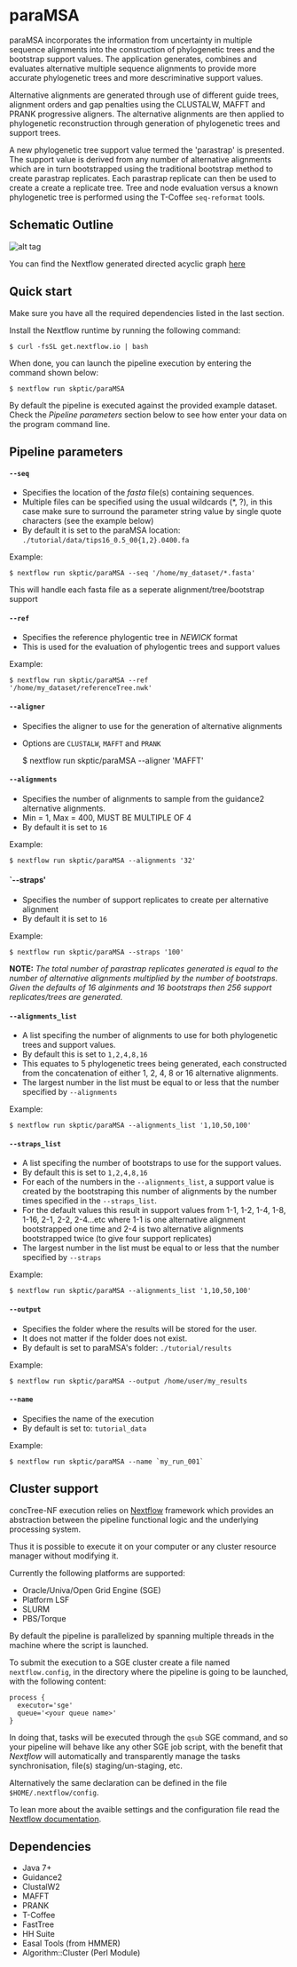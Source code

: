 # paraMSA

paraMSA incorporates the information from uncertainty in multiple sequence alignments into the construction of phylogenetic trees and the bootstrap support values. The application generates, combines and evaluates alternative multiple sequence alignments to provide more accurate phylogenetic trees and more descriminative support values.

Alternative alignments are generated through use of different guide trees, alignment orders and gap penalties using the CLUSTALW, MAFFT and PRANK progressive aligners. The alternative alignments are then applied to phylogenetic reconstruction through generation of phylogenetic trees and support trees. 

A new phylogenetic tree support value termed the 'parastrap' is presented. The support value is derived from any number of alternative alignments which are in turn bootstrapped using the traditional bootstrap method to create parastrap replicates. Each parastrap replicate can then be used to create a create a replicate tree. Tree and node evaluation versus a known phylogenetic tree is performed using the T-Coffee `seq-reformat` tools.

## Schematic Outline
![alt tag](https://raw.githubusercontent.com/skptic/paramsa/master/images/workflow.png)

You can find the Nextflow generated directed acyclic graph [here](https://raw.githubusercontent.com/skptic/paramsa/master/images/dag.pdf)

## Quick start 

Make sure you have all the required dependencies listed in the last section.

Install the Nextflow runtime by running the following command:

    $ curl -fsSL get.nextflow.io | bash


When done, you can launch the pipeline execution by entering the command shown below:

    $ nextflow run skptic/paraMSA
    

By default the pipeline is executed against the provided example dataset. 
Check the *Pipeline parameters*  section below to see how enter your data on the program 
command line.     

## Pipeline parameters

#### `--seq` 
   
* Specifies the location of the *fasta* file(s) containing sequences.
* Multiple files can be specified using the usual wildcards (*, ?), in this case make sure to surround the parameter string
  value by single quote characters (see the example below)
* By default it is set to the paraMSA location: `./tutorial/data/tips16_0.5_00{1,2}.0400.fa`

Example: 

    $ nextflow run skptic/paraMSA --seq '/home/my_dataset/*.fasta'

This will handle each fasta file as a seperate alignment/tree/bootstrap support



#### `--ref`

* Specifies the reference phylogentic tree in *NEWICK* format
* This is used for the evaluation of phylogentic trees and support values

Example: 

    $ nextflow run skptic/paraMSA --ref '/home/my_dataset/referenceTree.nwk'


#### `--aligner`

* Specifies the aligner to use for the generation of alternative alignments
* Options are `CLUSTALW`, `MAFFT` and `PRANK`

    $ nextflow run skptic/paraMSA --aligner 'MAFFT'



#### `--alignments` 
   
* Specifies the number of alignments to sample from the guidance2 alternative alignments.
* Min = 1, Max = 400, MUST BE MULTIPLE OF 4
* By default it is set to `16`

Example: 

    $ nextflow run skptic/paraMSA --alignments '32'



#### `--straps'

* Specifies the number of support replicates to create per alternative alignment
* By default it is set to `16`

Example: 

    $ nextflow run skptic/paraMSA --straps '100'


**NOTE:** *The total number of parastrap replicates generated is equal to the number of alternative alignments multiplied by the number of bootstraps. Given the defaults of 16 alginments and 16 bootstraps then 256 support replicates/trees are generated.*



#### `--alignments_list`

* A list specifing the number of alignments to use for both phylogenetic trees and support values.
* By default this is set to `1,2,4,8,16`
* This equates to 5 phylogenetic trees being generated, each constructed from the concatenation of either 1, 2, 4, 8 or 16 alternative alignments.
* The largest number in the list must be equal to or less that the number specified by `--alignments` 

Example: 

    $ nextflow run skptic/paraMSA --alignments_list '1,10,50,100'



#### `--straps_list`

* A list specifing the number of bootstraps to use for the support values.
* By default this is set to `1,2,4,8,16`
* For each of the numbers in the `--alignments_list`, a support value is created by the bootstraping this number of alignments by the number times specified in the `--straps_list`.
* For the default values this result in support values from 1-1, 1-2, 1-4, 1-8, 1-16, 2-1, 2-2, 2-4...etc where 1-1 is one alternative alignment bootstrapped one time and 2-4 is two alternative alignments bootstrapped twice (to give four support replicates)
* The largest number in the list must be equal to or less that the number specified by `--straps` 

Example: 

    $ nextflow run skptic/paraMSA --alignments_list '1,10,50,100'



#### `--output`
   
* Specifies the folder where the results will be stored for the user.  
* It does not matter if the folder does not exist.
* By default is set to paraMSA's folder: `./tutorial/results` 

Example: 

    $ nextflow run skptic/paraMSA --output /home/user/my_results 
  
  
  
#### `--name`
   
* Specifies the name of the execution 
* By default is set to: `tutorial_data` 

Example: 

    $ nextflow run skptic/paraMSA --name `my_run_001` 




## Cluster support

concTree-NF execution relies on [Nextflow](http://www.nextflow.io) framework which provides an 
abstraction between the pipeline functional logic and the underlying processing system.

Thus it is possible to execute it on your computer or any cluster resource
manager without modifying it.

Currently the following platforms are supported:

  + Oracle/Univa/Open Grid Engine (SGE)
  + Platform LSF
  + SLURM
  + PBS/Torque


By default the pipeline is parallelized by spanning multiple threads in the machine where the script is launched.

To submit the execution to a SGE cluster create a file named `nextflow.config`, in the directory
where the pipeline is going to be launched, with the following content:

    process {
      executor='sge'
      queue='<your queue name>'
    }

In doing that, tasks will be executed through the `qsub` SGE command, and so your pipeline will behave like any
other SGE job script, with the benefit that *Nextflow* will automatically and transparently manage the tasks
synchronisation, file(s) staging/un-staging, etc.

Alternatively the same declaration can be defined in the file `$HOME/.nextflow/config`.

To lean more about the avaible settings and the configuration file read the 
[Nextflow documentation](http://www.nextflow.io/docs/latest/config.html).
  
  
Dependencies 
------------

 * Java 7+ 
 * Guidance2
 * ClustalW2
 * MAFFT
 * PRANK
 * T-Coffee
 * FastTree
 * HH Suite
 * Easal Tools (from HMMER)
 * Algorithm::Cluster (Perl Module)

